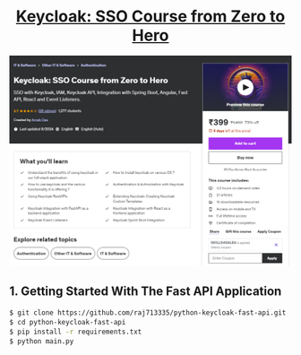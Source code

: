 <h1 align="center"><a href="https://www.udemy.com/course/keycloak-sso-course-from-zero-to-hero/"> Keycloak: SSO Course from Zero to Hero </a></h1>

<p align="center">
  <img src="data/keycloak.png" />
</p> 

## 1. Getting Started With The Fast API Application

```sh
$ git clone https://github.com/raj713335/python-keycloak-fast-api.git
$ cd python-keycloak-fast-api
$ pip install -r requirements.txt
$ python main.py
```
